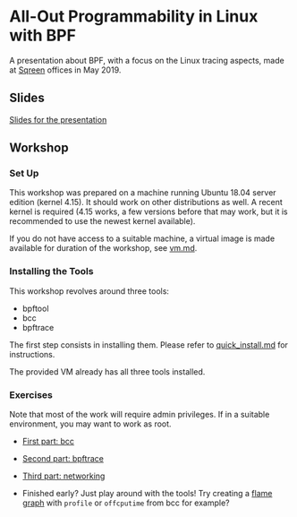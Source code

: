 # All-Out Programmability in Linux with BPF

A presentation about BPF, with a focus on the Linux tracing aspects, made at
[Sqreen](https://www.sqreen.com/) offices in May 2019.

## Slides

[Slides for the presentation](sqreen-slides.pdf)

## Workshop

### Set Up

This workshop was prepared on a machine running Ubuntu 18.04 server edition
(kernel 4.15). It should work on other distributions as well. A recent kernel
is required (4.15 works, a few versions before that may work, but it is
recommended to use the newest kernel available).

If you do not have access to a suitable machine, a virtual image is made
available for duration of the workshop, see [vm.md](vm.md).

### Installing the Tools

This workshop revolves around three tools:

* bpftool
* bcc
* bpftrace

The first step consists in installing them. Please refer to
[quick\_install.md](quick_install.md) for instructions.

The provided VM already has all three tools installed.

### Exercises

Note that most of the work will require admin privileges. If in a suitable
environment, you may want to work as root.

* [First part: bcc](exercises_bcc.md)

* [Second part: bpftrace](exercises_bpftrace.md)

* [Third part: networking](exercises_net.md)

* Finished early? Just play around with the tools! Try creating a
  [flame graph](https://github.com/brendangregg/FlameGraph) with `profile` or
  `offcputime` from bcc for example?
